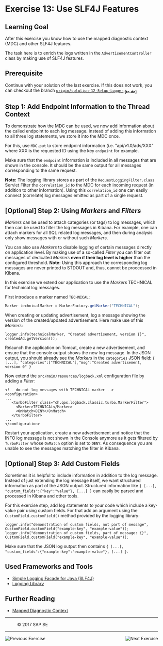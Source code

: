Exercise 13: Use SLF4J Features
===============================

## Learning Goal
After this exercise you know how to use the mapped diagnostic context (MDC) and other SLF4J features. 

The task here is to enrich the logs written in the `AdvertisementController` class by making use of SLF4J features.

## Prerequisite
Continue with your solution of the last exercise. If this does not work, you can checkout the branch [`origin/solution-12-Setup-Logger`](https://github.wdf.sap.corp/cc-java/cc-bulletinboard-ads-spring-webmvc/tree/solution-12-Setup-Logger).<sub><b>[to-do]</b></sub>

## Step 1: Add Endpoint Information to the Thread Context
To demonstrate how the MDC can be used, we now add information about the called endpoint to each log message. Instead of adding this information to all three log statements, we store it into the MDC once.

For this, use `MDC.put` to store endpoint information (i.e. "api/v1.0/ads/XXX" where XXX is the requested ID using the key `endpoint` for example.

Make sure that the `endpoint` information is included in all messages that are shown in the console. It should be the same output for all messages corresponding to the same request. 

**Note:** The logging library stores as part of the `RequestLoggingFilter.class` Servlet Filter the `correlation_id` to the MDC for each incoming request (in addition to other information). Using this `correlation_id` one can easily connect (correlate) log messages emitted as part of a single request. 

## [Optional] Step 2: Using _Markers_ and _Filters_
_Markers_ can be used to attach categories (or tags) to log messages, which then can be used to filter the log messages in Kibana.
For example, one can attach markers for all SQL related log messages, and then during analysis only show messages with or without such _Markers_.

You can also use _Markers_ to disable logging of certain messages directly on application level. By making use of a so-called _Filter_ you can filter out messages of dedicated _Markers_ **even if their log level is higher** than the configured threshold. 
**Note:** Using this approach the corresponding log messages are never printed to STDOUT and, thus, cannot be proccessed in Kibana.

In this exercise we extend our application to use the _Markers_ TECHNICAL for technical log messages.

First introduce a marker named `TECHNICAL`:
```java
Marker technicalMarker = MarkerFactory.getMarker("TECHNICAL");
```

When creating or updating advertisement, log a message showing the version of the created/updated advertisement. Here make use of this _Markers_:
```
logger.info(technicalMarker, "Created advertisement, version {}", createdAd.getVersion());
```

Relaunch the application on Tomcat, create a new advertisement, and ensure that the console output shows the new log message.
In the JSON output, you should already see the _Markers_ in the `categories` JSON field: `{ [...], "categories":["TECHNICAL"],"msg":"Created advertisement, version 0" }`

Now extend the `src/main/resources/logback.xml` configuration file by adding a _Filter_:
```
<!-- do not log messages with TECHNICAL marker -->
<configuration>
...
   <turboFilter class="ch.qos.logback.classic.turbo.MarkerFilter">
     <Marker>TECHNICAL</Marker>
     <OnMatch>DENY</OnMatch>
   </turboFilter>
...
</configuration>
```
Restart your application, create a new advertisement and notice that the INFO log message is not shown in the Console anymore as it gets filtered by `TurboFilter` whose `OnMatch` option is set to `DENY`. As consequence you are unable to see the messages matching the filter in Kibana.

## [Optional] Step 3: Add Custom Fields
Sometimes it is helpful to include information in addition to the log message.
Instead of just extending the log message itself, we want structured information as part of the JSON output.
Structured information like `{ [...], "custom_fields":{"key":"value"}, [...] }` can easily be parsed and processed in Kibana and other tools.

For this exercise step, add log statements to your code which include a key-value pair using custom fields.
For that add an argument using the `CustomField.customField()` method provided by the logging library:

```
logger.info("demonstration of custom fields, not part of message", CustomField.customField("example-key", "example-value"));
logger.info("demonstration of custom fields, part of message: {}", CustomField.customField("example-key", "example-value"));
```

Make sure that the JSON log output then contains `{ [...], "custom_fields":{"example-key":"example-value"}, [...] }`.

## Used Frameworks and Tools
- [Simple Logging Facade for Java (SLF4J)](http://www.slf4j.org/)
- [Logging Library](https://github.com/SAP/cf-java-logging-support) 

## Further Reading
- [Mapped Diagnostic Context](http://logback.qos.ch/manual/mdc.html)


***
<dl>
  <dd>
  <div class="footer">&copy; 2017 SAP SE</div>
  </dd>
</dl>
<hr>
<a href="/LoggingTracing/Exercise_12_Setup_Logger.md">
  <img align="left" alt="Previous Exercise">
</a>
<a href="/LoggingTracing/Exercise_14_GettingStarted_With_ELK_Stack.md">
  <img align="right" alt="Next Exercise">
</a>

